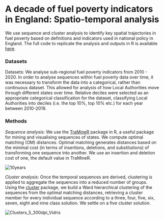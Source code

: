 # A decade of fuel poverty indicators in England: Spatio-temporal analysis
We use sequence and cluster analysis to identify key spatial trajectories in fuel poverty based on definitions and indicators used in national policy in England. The full code to replicate the analysis and outputs in R is available [here](https://github.com/CaitHRobinson/decade-of-fuel-poverty/blob/main/TenYears.Rmd).

### Datasets
Datasets: We analyse sub-regional fuel poverty indicators from 2010 - 2020. In order to analyse sequences within fuel poverty data over time, it was necessary to transform the data into a categorical, rather than continuous dataset. This allowed for analysis of how Local Authorities move through different states over time. Relative deciles were selected as an appropriate categorical classification for the dataset, classifying Local Authorities into deciles (i.e. the top 10%, top 10% etc.) for each year between 2010-2019. 

### Methods
*Sequence analysis:* We use the [TraMineR](http://traminer.unige.ch/) package in R, a useful package for mining and visualising sequences of states. We compute optimal matching (OM) distances. Optimal matching generates distances based on the minimal cost (in terms of insertions, deletions, and substitutions) of transforming one sequence into another. We use an insertion and deletion cost of one, the default value in TraMineR.

![10years](https://user-images.githubusercontent.com/57355504/130454920-5925f9e2-5958-401c-bc13-c679678e1831.png)

*Cluster analysis:* Once the temporal sequences are derived, clustering is applied to aggregate the sequences into a reduced number of groups. Using the [cluster](https://cran.r-project.org/web/packages/cluster/cluster.pdf) package, we build a Ward hierarchical clustering of the sequences from the optimal matching distances, retrieving a cluster member for every individual sequence according to a three, four, five, six, seven, eight and nine class solution. We settle on a five cluster solution.

![Clusters_5_300dpi_Vidris](https://user-images.githubusercontent.com/57355504/130453702-79f473af-68b1-42ba-a6a2-916b5816c226.jpg)


